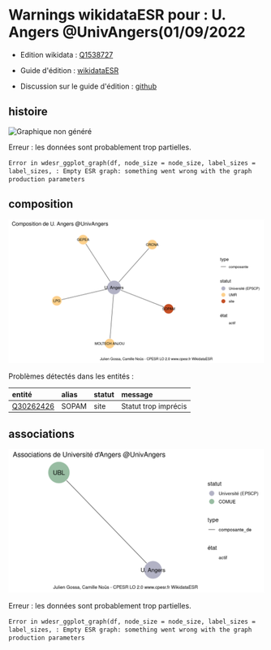 Warnings wikidataESR pour : U. Angers @UnivAngers(01/09/2022
================

- Edition wikidata : [Q1538727](https://www.wikidata.org/wiki/Q1538727)
- Guide d'édition : [wikidataESR](https://github.com/cpesr/wikidataESR/)

- Discussion sur le guide d'édition : [github](https://github.com/cpesr/wikidataESR/issues)



## histoire 

![Graphique non généré](Q1538727-histoire.png) 

 


Erreur : les données sont probablement trop partielles.
```
Error in wdesr_ggplot_graph(df, node_size = node_size, label_sizes = label_sizes, : Empty ESR graph: something went wrong with the graph production parameters

``` 



## composition 

![Graphique non généré](Q1538727-composition.png) 

Problèmes détectés dans les entités :

|entité                                               |alias |statut |message              |
|:----------------------------------------------------|:-----|:------|:--------------------|
|[Q30262426](https://www.wikidata.org/wiki/Q30262426) |SOPAM |site   |Statut trop imprécis |

 



## associations 

![Graphique non généré](Q1538727-associations.png) 

 


Erreur : les données sont probablement trop partielles.
```
Error in wdesr_ggplot_graph(df, node_size = node_size, label_sizes = label_sizes, : Empty ESR graph: something went wrong with the graph production parameters

``` 

